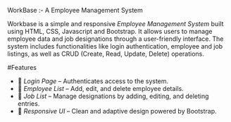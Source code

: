WorkBase :- A Employee Management System

Workbase is a simple and responsive *Employee Management System* built using HTML, CSS, Javascript and Bootstrap. It allows users to manage employee data and job designations through a user-friendly interface. The system includes functionalities like login authentication, employee and job listings, as well as CRUD (Create, Read, Update, Delete) operations.

#Features
- 🔐 *Login Page* – Authenticates access to the system.
- 👥 *Employee List* – Add, edit, and delete employee details.
- 💼 *Job List* – Manage designations by adding, editing, and deleting entries.
- 📱 *Responsive UI* – Clean and adaptive design powered by Bootstrap.
